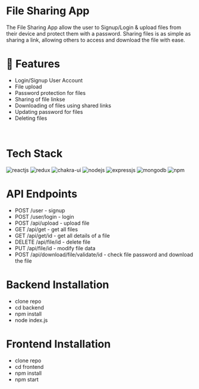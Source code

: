 # File Sharing App




    
<p> The File Sharing App allow the user to Signup/Login & upload files from their device and protect them with a password. Sharing files is as simple as sharing a link, allowing others to access and download the file with ease.

 </p>

<h1> 🚀 Features </h1>
<ul> 
<li> Login/Signup User Account </li>
<li> File upload </li>
<li> Password protection for files </li> 
<li> Sharing of file linkse </li>
<li> Downloading of files using shared links </li> 
<li> Updating password for files </li> 
<li> Deleting files </li> 
</ul>

</br>

#


<h1> Tech Stack </h1>
<p>
    <img src="https://img.shields.io/badge/React-20232A?style=for-the-badge&logo=react&logoColor=61DAFB" alt="reactjs" />
    <img src="https://img.shields.io/badge/Redux-593D88?style=for-the-badge&logo=redux&logoColor=white" alt="redux" />
    <img src="https://img.shields.io/badge/Chakra%20UI-3bc7bd?style=for-the-badge&logo=chakraui&logoColor=white" alt="chakra-ui" />
    <img src="https://img.shields.io/badge/Node.js-339933?style=for-the-badge&logo=node.js&logoColor=white" alt="nodejs" />
    <img src="https://img.shields.io/badge/Express.js-1946BE?style=for-the-badge&logo=express&logoColor=white" alt="expressjs" />
    <img src="https://img.shields.io/badge/MongoDB-47A248?style=for-the-badge&logo=mongodb&logoColor=white" alt="mongodb" />
    <img src="https://img.shields.io/badge/npm-CB3837?style=for-the-badge&logo=npm&logoColor=white" alt="npm" />
</p>

<h1> API Endpoints </h1>
<ul> 

<li> POST /user - signup </li>
<li> POST /user/login - login </li>
<li> POST /api/upload - upload file </li>
<li> GET /api/get - get all files </li>
<li> GET /api/get/id - get all details of a file </li>
<li> DELETE /api/file/id - delete file </li>
<li> PUT /api/file/id - modify file data </li>
<li> POST /api/download/file/validate/id - check file password and download the file </li>
</ul>

<h1>  Backend Installation </h1>
<ul> 
<li> clone repo  </li>
<li> cd backend </li>
<li> npm install </li>
<li> node index.js </li>
</ul>

<h1>  Frontend Installation </h1>
<ul> 
<li> clone repo  </li>
<li> cd frontend </li>
<li> npm install </li>
<li> npm start </li>
</ul>
